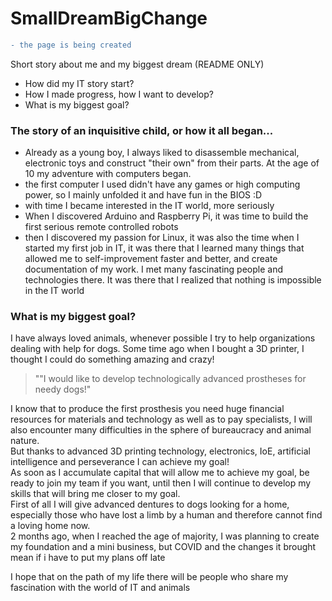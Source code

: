 # SmallDreamBigChange  

```diff
- the page is being created
```
Short story about me and my biggest dream (README ONLY)
- How did my IT story start?
- How I made progress, how I want to develop?
- What is my biggest goal?
  
### The story of an inquisitive child, or how it all began...

- Already as a young boy, I always liked to disassemble mechanical, electronic toys and construct "their own" from their parts. At the age of 10 my adventure with computers began.
- the first computer I used didn't have any games or high computing power, so I mainly unfolded it and have fun in the BIOS :D 
- with time I became interested in the IT world, more seriously
- When I discovered Arduino and Raspberry Pi, it was time to build the first serious remote controlled robots
- then I discovered my passion for Linux, it was also the time when I started my first job in IT, it was there that I learned many things that allowed me to self-improvement faster and better, and create documentation of my work. I met many fascinating people and technologies there. It was there that I realized that nothing is impossible in the IT world

### What is my biggest goal?
I have always loved animals, whenever possible I try to help organizations dealing with help for dogs. Some time ago when I bought a 3D printer, I thought I could do something amazing and crazy!  
> ""I would like to develop technologically advanced prostheses for needy dogs!"


I know that to produce the first prosthesis you need huge financial resources for materials and technology as well as to pay specialists, I will also encounter many difficulties in the sphere of bureaucracy and animal nature.  
But thanks to advanced 3D printing technology, electronics, IoE, artificial intelligence and perseverance I can achieve my goal!  
As soon as I accumulate capital that will allow me to achieve my goal, be ready to join my team if you want, until then I will continue to develop my skills that will bring me closer to my goal.  
First of all I will give advanced dentures to dogs looking for a home, especially those who have lost a limb by a human and therefore cannot find a loving home now.   
2 months ago, when I reached the age of majority, I was planning to create my foundation and a mini business, but COVID and the changes it brought mean if i have to put my plans off late  

I hope that on the path of my life there will be people who share my fascination with the world of IT and animals

